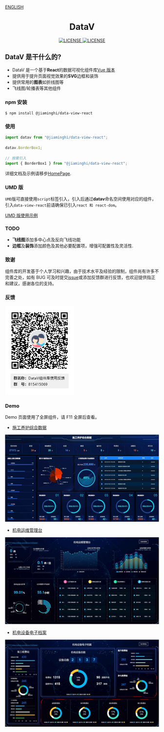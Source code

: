 [ENGLISH](./README_EN.md)

<h1 align="center">DataV</h1>
<p align="center">
    <a href="https://github.com/jiaming743/datav/blob/master/LICENSE">
      <img src="https://img.shields.io/github/license/jiaming743/datav.svg" alt="LICENSE" />
    </a>
    <a href="https://www.npmjs.com/package/@jiaminghi/data-view">
      <img src="https://img.shields.io/npm/v/@jiaminghi/data-view.svg" alt="LICENSE" />
    </a>
</p>

## DataV 是干什么的?

- DataV 是一个基于**React**的数据可视化组件库[Vue 版本](http://datav.jiaminghi.com)
- 提供用于提升页面视觉效果的**SVG**边框和装饰
- 提供常用的**图表**如折线图等
- 飞线图/轮播表等其他组件

### npm 安装

```shell
$ npm install @jiaminghi/data-view-react
```

### 使用

```js
import datav from "@jiaminghi/data-view-react";

datav.BorderBox1;

// 按需引入
import { BorderBox1 } from "@jiaminghi/data-view-react";
```

详细文档及示例请移步[HomePage](http://datav.react.jiaminghi.com).

### UMD 版

`UMD`版可直接使用`script`标签引入，引入后通过**datav**命名空间使用对应的组件，引入`data-view-react`前请确保已引入`react 和 react-dom`。

[UMD 版使用示例](./umdExample.html)

### TODO

- **飞线图**添加多中心点及反向飞线功能
- **边框**及**装饰**添加颜色及其他必要配置项，增强可配置性及灵活性.

### 致谢

组件库的开发基于个人学习和兴趣，由于技术水平及经验的限制，组件尚有许多不完善之处，如有 BUG 可及时提交[issue](https://github.com/DataV-Team/DataV-React/issues/new?template=bug_report.md)或添加反馈群进行反馈，也欢迎提供指正和建议，感谢各位的支持。

### 反馈

![Feedback](./QQGroup.png)

### Demo

Demo 页面使用了全屏组件，请 F11 全屏后查看。

- [施工养护综合数据](http://datav.react.jiaminghi.com/demo/construction-data/index.html)

![construction-data](./demoImg/construction-data.jpg)

- [机电运维管理台](http://datav.react.jiaminghi.com/demo/manage-desk/index.html)

![manage-desk](./demoImg/manage-desk.jpg)

- [机电设备电子档案](http://datav.react.jiaminghi.com/demo/electronic-file/index.html)

![electronic-file](./demoImg/electronic-file.jpg)
